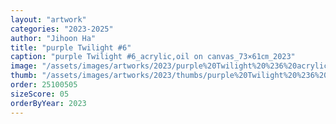 ```yaml
---
layout: "artwork"
categories: "2023-2025"
author: "Jihoon Ha"
title: "purple Twilight #6"
caption: "purple Twilight #6_acrylic,oil on canvas_73×61㎝_2023"
image: "/assets/images/artworks/2023/purple%20Twilight%20%236%20acrylic%2Coil%20on%20canvas%2073x61cm%202023.jpg"
thumb: "/assets/images/artworks/2023/thumbs/purple%20Twilight%20%236%20acrylic%2Coil%20on%20canvas%2073x61cm%202023.jpg"
order: 25100505
sizeScore: 05
orderByYear: 2023
---
```

